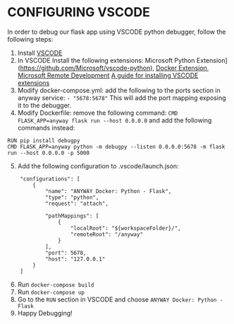 CONFIGURING VSCODE 
==================

In order to debug our flask app using VSCODE python debugger, follow the following steps:

1. Install [VSCODE](https://code.visualstudio.com)
2. In VSCODE Install the following extensions: Microsoft Python Extension](https://github.com/Microsoft/vscode-python), [Docker Extension](https://github.com/microsoft/vscode-docker), [Microsoft Remote Development](https://github.com/Microsoft/vscode-remote-release)
[A guide for installing VSCODE extensions](https://code.visualstudio.com/learn/get-started/extensions)
3. Modify docker-compose.yml: add the following to the ports section in anyway service: `- "5678:5678"` This will add the port mapping exposing it to the debugger.
4. Modify Dockerfile: remove the following command: `CMD FLASK_APP=anyway flask run --host 0.0.0.0` and add the following commands instead:
```
RUN pip install debugpy
CMD FLASK_APP=anyway python -m debugpy --listen 0.0.0.0:5678 -m flask run --host 0.0.0.0 -p 5000
```
5. Add the following configuration to .vscode/launch.json:
```
    "configurations": [
        {       
            "name": "ANYWAY Docker: Python - Flask",
            "type": "python",
            "request": "attach",

            "pathMappings": [
                {
                    "localRoot": "${workspaceFolder}/",
                    "remoteRoot": "/anyway"
                }
            ],
            "port": 5678,
            "host": "127.0.0.1"
        }
    ]
```
6. Run `docker-compose build`
7. Run `docker-compose up`
8. Go to the `RUN` section in VSCODE and choose `ANYWAY Docker: Python - Flask`
9. Happy Debugging!

